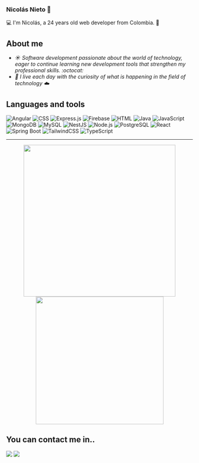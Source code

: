 ### Nicolás Nieto 👋

💻 I'm Nicolás, a 24 years old web developer from Colombia. 🔑

## About me

- <em>☀️ Software development passionate about the world of technology, eager to continue learning new development tools that strengthen my professional skills. :octocat: </em>
- <em>🙌 I live each day with the curiosity of what is happening in the field of technology ☁️</em>

## Languages and tools

![Angular](https://img.shields.io/badge/-angular-DD0031?logo=angular&logoColor=white&style=for-the-badge)
![CSS](https://img.shields.io/badge/-CSS-1572B6?logo=css3&logoColor=white&style=for-the-badge)
![Express.js](https://img.shields.io/badge/-express-000000?logo=express&logoColor=white&logoWidth=30&style=for-the-badge)
![Firebase](https://img.shields.io/badge/-firebase-1A73E8?logo=firebase&logoColor=FFCA28&style=for-the-badge)
![HTML](https://img.shields.io/badge/-HTML-E34F26?logo=html5&logoColor=white&style=for-the-badge)
![Java](https://img.shields.io/badge/-java-007396?logo=openjdk&logoColor=E01E23&style=for-the-badge)
![JavaScript](https://img.shields.io/badge/javascript-%23323330.svg?style=for-the-badge&logo=javascript&logoColor=%23F7DF1E)
![MongoDB](https://img.shields.io/badge/-mongodb-B9C5C3?logo=mongodb&logoColor=47A248&style=for-the-badge)
![MySQL](https://img.shields.io/badge/-mysql-4479A1?logo=mysql&logoColor=white&style=for-the-badge)
![NestJS](https://img.shields.io/badge/-nestjs-0E0E10?logo=nestjs&logoColor=E0234E&style=for-the-badge)
![Node.js](https://img.shields.io/badge/-nodejs-339933?logo=node.js&logoColor=233056&style=for-the-badge)
![PostgreSQL](https://img.shields.io/badge/-postgresql-4169E1?logo=postgresql&logoColor=white&style=for-the-badge)
![React](https://img.shields.io/badge/-react-303846?logo=react&logoColor=09D3AC&style=for-the-badge)
![Spring Boot](https://img.shields.io/badge/-spring%20boot-1B1F23?logo=spring%20boot&logoColor=6DB33F&style=for-the-badge)
![TailwindCSS](https://img.shields.io/badge/-tailwindcss-0F172A?logo=tailwindcss&logoColor=0EA5E9&style=for-the-badge)
![TypeScript](https://img.shields.io/badge/-typescript-262626?logo=typescript&logoColor=3178C6&style=for-the-badge)
<br />

---

<p align="center">
<img src="https://github-readme-stats.vercel.app/api?username=jnnieto&theme=merko" width="410"/>
<img src="https://github-readme-stats.vercel.app/api/top-langs/?username=jnnieto&layout=compact&theme=merko" width="345" />
</p>


## You can contact me in..

[<img src="https://img.shields.io/badge/Email-niconieto1506@gmail.com-red">](mailto:niconieto1506@gmail.com)
[<img src="https://img.shields.io/badge/LinkedIn-jnnieto-blue">](https://www.linkedin.com/in/johann-nicol%C3%A1s-nieto-c%C3%A1rdenas-7629881b3/)

